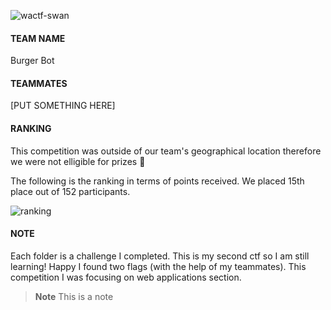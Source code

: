 ![wactf-swan](https://user-images.githubusercontent.com/30396122/205560818-f63d804b-abcc-400e-b341-d3ba00e845e3.png)

#### TEAM NAME 
Burger Bot

#### TEAMMATES 
[PUT SOMETHING HERE] 

#### RANKING 
This competition was outside of our team's geographical location therefore we were not elligible for prizes	:slightly_frowning_face:

The following is the ranking in terms of points received. We placed 15th place out of 152 participants. 

![ranking](https://user-images.githubusercontent.com/30396122/205560876-1e70946a-620b-4ae8-a10d-4e65053a4ef8.jpg)

#### NOTE 
Each folder is a challenge I completed. This is my second ctf so I am still learning! Happy I found two flags (with the help of my teammates). This competition I was focusing on web applications section. 

> **Note**
> This is a note
